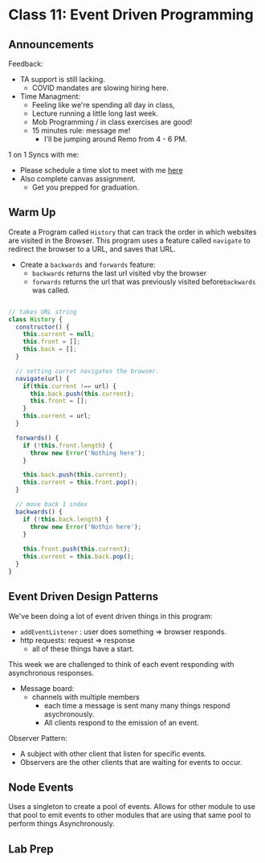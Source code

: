 # Class 11: Event Driven Programming

## Announcements

Feedback:

* TA support is still lacking.
  * COVID mandates are slowing hiring here.
* Time Managment:
  * Feeling like we're spending all day in class,
  * Lecture running a little long last week.
  * Mob Programming / in class exercises are good!
  * 15 minutes rule: message me!
    * I'll be jumping around Remo from 4 - 6 PM.

1 on 1 Syncs with me:

* Please schedule a time slot to meet with me [here](https://jacobknaack.youcanbook.me)
* Also complete canvas assignment.
  * Get you prepped for graduation.

## Warm Up

Create a Program called `History` that can track the order in which websites are visited in the Browser. This program uses a feature called `navigate` to redirect the browser to a URL, and saves that URL.

* Create a `backwards` and `forwards` feature:
  * `backwards` returns the last url visited vby the browser
  * `forwards` returns the url that was previously visited before`backwards` was called.

```js

// takes URL string
class History {
  constructor() {
    this.current = null;
    this.front = [];
    this.back = [];
  }

  // setting curret navigates the browser.
  navigate(url) {
    if(this.current !== url) {
      this.back.push(this.current);
      this.front = [];
    }
    this.current = url;
  }

  forwards() {
    if (!this.front.length) {
      throw new Error('Nothing here');
    }

    this.back.push(this.current);
    this.current = this.front.pop();
  }

  // move back 1 index 
  backwards() {
    if (!this.back.length) {
      throw new Error('Nothin here');
    }
    
    this.front.push(this.current);
    this.current = this.back.pop();
  }
}
```

## Event Driven Design Patterns

We've been doing a lot of event driven things in this program:

* `addEventListener` : user does something => browser responds.
* http requests: request => response
  * all of these things have a start.

This week we are challenged to think of each event responding with asynchronous responses.

* Message board:
  * channels with multiple members
    * each time a message is sent many many things respond asychronously.
    * All clients respond to the emission of an event.

Observer Pattern:

* A subject with other client that listen for specific events.
* Observers are the other clients that are waiting for events to occur.

## Node Events

Uses a singleton to create a pool of events. Allows for other module to use that pool to emit events to other modules that are using that same pool to perform things Asynchronously.

## Lab Prep
